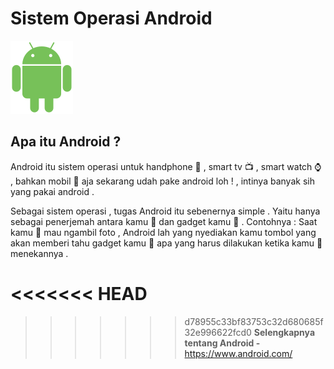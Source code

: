 #  Sistem Operasi Android
![gambar android](android.png)
## Apa itu Android ?
Android itu sistem operasi untuk handphone :iphone: , smart tv :tv: , smart watch :watch: , bahkan mobil :car: aja sekarang udah pake android loh ! , intinya banyak sih yang pakai android . 

Sebagai sistem operasi , tugas Android itu sebenernya simple . Yaitu hanya sebagai penerjemah antara kamu :boy: dan gadget kamu :iphone: . Contohnya : Saat kamu :boy: mau ngambil foto , Android lah yang nyediakan kamu tombol yang akan memberi tahu gadget kamu :iphone: apa yang harus dilakukan ketika kamu :boy: menekannya .

<<<<<<< HEAD
=======

>>>>>>> d78955c33bf83753c32d680685f32e996622fcd0
**Selengkapnya tentang Android -** https://www.android.com/